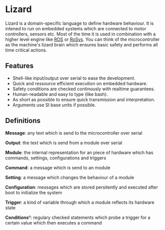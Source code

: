 # Lizard

Lizard is a domain-specific language to define hardware behaviour. 
It is intened to run on embedded systems which are connected to motor controllers, sensors etc. 
Most of the time it is used in combination with a higher level engine like [ROS](https://www.ros.org/) or [RoSys](http://rosys.io/). 
You can think of the microcontroller as the machine's lizard brain which ensures basic safety and performs all time critical actions.

## Features

- Shell-like input/output over serial to ease the development.
- Quick and ressource efficient execution on embedded hardware.
- Safety conditions are checked continously with realtime guarantees.
- Human-readable and easy to type (like bash).
- As short as possible to ensure quick transmission and interpretation.
- Arguments use SI base units if possible.

## Definitions

**Message**: any text which is send to the microcontroller over serial

**Output**: the text which is send from a module over serial

**Module**: the internal representation for an piece of hardware which has commands, settings, configurations and triggers

**Command**: a message which is send to an module

**Setting**: a message which changes the behaviour of a module

**Configuration**: messages which are stored persitently and executed after boot to initialize the system

**Trigger**: a kind of variable through which a module reflects its hardware state

**Conditions**º: regulary checked statements which probe a trigger for a certain value which then executes a command